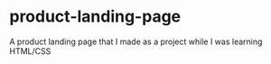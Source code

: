# product-landing-page
A product landing page that I made as a project while I was learning HTML/CSS
